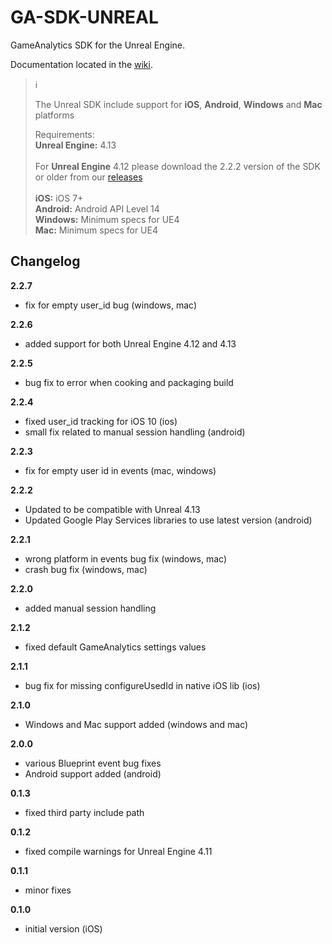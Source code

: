 # GA-SDK-UNREAL
GameAnalytics SDK for the Unreal Engine.

Documentation located in the [wiki](https://github.com/GameAnalytics/GA-SDK-UNREAL/wiki).  

> :information_source:<br>
>
> The Unreal SDK include support for **iOS**, **Android**, **Windows** and **Mac** platforms
>
> Requirements:<br/>
> **Unreal Engine:** 4.13<br/>  
> For **Unreal Engine** 4.12 please download the 2.2.2 version of the SDK or older from our [releases](https://github.com/GameAnalytics/GA-SDK-UNREAL/releases)<br/><br/>
> **iOS:** iOS 7+<br/>
> **Android:** Android API Level 14<br/>
> **Windows:** Minimum specs for UE4<br/>
> **Mac:** Minimum specs for UE4

Changelog
---------
**2.2.7**
* fix for empty user_id bug (windows, mac)

**2.2.6**
* added support for both Unreal Engine 4.12 and 4.13

**2.2.5**
* bug fix to error when cooking and packaging build

**2.2.4**
* fixed user_id tracking for iOS 10 (ios)
* small fix related to manual session handling (android)

**2.2.3**
* fix for empty user id in events (mac, windows)

**2.2.2**
* Updated to be compatible with Unreal 4.13
* Updated Google Play Services libraries to use latest version (android)

**2.2.1**
* wrong platform in events bug fix (windows, mac)
* crash bug fix (windows, mac)

**2.2.0**
* added manual session handling

**2.1.2**
* fixed default GameAnalytics settings values

**2.1.1**
* bug fix for missing configureUsedId in native iOS lib (ios)

**2.1.0**
* Windows and Mac support added (windows and mac)

**2.0.0**
* various Blueprint event bug fixes
* Android support added (android)

**0.1.3**
* fixed third party include path

**0.1.2**
* fixed compile warnings for Unreal Engine 4.11

**0.1.1**
* minor fixes

**0.1.0**
* initial version (iOS)
